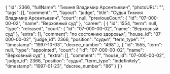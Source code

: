 {
    "id": 2366,
    "fullName": "Тихиня Владимир Арсентьевич",
    "photoURL": "",
    "tags": [],
    "comment": "",
    "layout": "judge",
    "title": "Судья Тихиня Владимир Арсентьевич",
    "court": null,
    "previousCourt": {
        "id": "07-000-00-02",
        "name": "Верховный суд"
    },
    "career": [
        {
            "id": 1554,
            "term": null,
            "type": "released",
            "court": {
                "id": "07-000-00-02",
                "name": "Верховный суд"
            },
            "extra": [],
            "comment": "по состоянию здоровья",
            "house_id": "07-000-00-02",
            "judge_id": 2366,
            "position": "судья",
            "term_type": "",
            "timestamp": "1997-10-03",
            "decree_number": "498"
        },
        {
            "id": 1555,
            "term": null,
            "type": "appointed",
            "court": {
                "id": "07-000-00-02",
                "name": "Верховный суд"
            },
            "extra": [],
            "comment": "",
            "house_id": "07-000-00-02",
            "judge_id": 2366,
            "position": "судья",
            "term_type": "indefinitely",
            "timestamp": "1997-01-23",
            "decree_number": "86"
        }
    ]
}